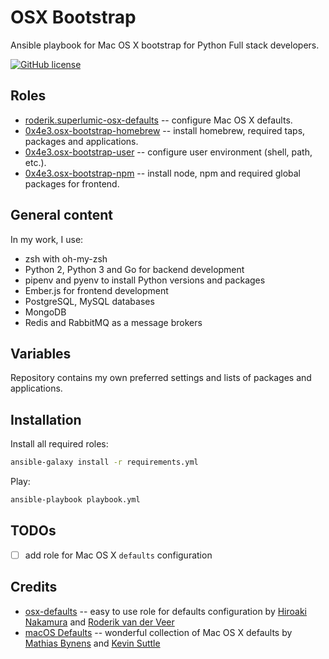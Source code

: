 # OSX Bootstrap

Ansible playbook for Mac OS X bootstrap for Python Full stack developers.

[![GitHub license](https://img.shields.io/github/license/0x4e3/osx-bootstrap.svg)](https://github.com/0x4e3/osx-bootstrap/blob/master/LICENSE)

## Roles

* [roderik.superlumic-osx-defaults](https://galaxy.ansible.com/roderik/superlumic-osx-defaults/) -- configure Mac OS X defaults.
* [0x4e3.osx-bootstrap-homebrew](https://galaxy.ansible.com/0x4e3/osx-bootstrap-homebrew/) -- install homebrew, required taps, packages and applications.
* [0x4e3.osx-bootstrap-user](https://galaxy.ansible.com/0x4e3/osx-bootstrap-user/) -- configure user environment (shell, path, etc.).
* [0x4e3.osx-bootstrap-npm](https://galaxy.ansible.com/0x4e3/osx-bootstrap-npm/) -- install node, npm and required global packages for frontend.

## General content

In my work, I use:
* zsh with oh-my-zsh
* Python 2, Python 3 and Go for backend development
* pipenv and pyenv to install Python versions and packages
* Ember.js for frontend development
* PostgreSQL, MySQL databases
* MongoDB
* Redis and RabbitMQ as a message brokers

## Variables

Repository contains my own preferred settings and lists of packages and applications.

## Installation

Install all required roles:

```bash
ansible-galaxy install -r requirements.yml
```

Play:

```bash
ansible-playbook playbook.yml
```

## TODOs

* [ ] add role for Mac OS X ```defaults``` configuration

## Credits

* [osx-defaults](https://galaxy.ansible.com/roderik/superlumic-osx-defaults/) -- easy to use role for defaults configuration by [Hiroaki Nakamura](http://hnakamur.github.io/) and [Roderik van der Veer](https://github.com/superlumic)
* [macOS Defaults](https://github.com/kevinSuttle/macOS-Defaults) -- wonderful collection of Mac OS X defaults by [Mathias Bynens](https://github.com/mathiasbynens) and [Kevin Suttle](https://github.com/kevinSuttle)
